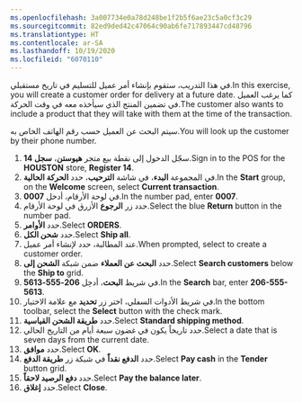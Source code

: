 ```yaml
---
ms.openlocfilehash: 3a007734e0a78d248be1f2b5f6ae23c5a0cf3c29
ms.sourcegitcommit: 82ed9ded42c47064c90ab6fe717893447cd48796
ms.translationtype: HT
ms.contentlocale: ar-SA
ms.lasthandoff: 10/19/2020
ms.locfileid: "6070110"
---
```

<span data-ttu-id="fff2d-101">في هذا التدريب، ستقوم بإنشاء أمر عميل للتسليم في تاريخ مستقبلي.</span><span class="sxs-lookup"><span data-stu-id="fff2d-101">In this exercise, you will create a customer order for delivery at a future date.</span></span> <span data-ttu-id="fff2d-102">كما يرغب العميل في تضمين المنتج الذي سيأخذه معه في وقت الحركة.</span><span class="sxs-lookup"><span data-stu-id="fff2d-102">The customer also wants to include a product that they will take with them at the time of the transaction.</span></span>

<span data-ttu-id="fff2d-103">سيتم البحث عن العميل حسب رقم الهاتف الخاص به.</span><span class="sxs-lookup"><span data-stu-id="fff2d-103">You will look up the customer by their phone number.</span></span> 

1.  <span data-ttu-id="fff2d-104">سجّل الدخول إلى نقطة بيع متجر **هيوستن**، **سجل 14**.</span><span class="sxs-lookup"><span data-stu-id="fff2d-104">Sign in to the POS for the **HOUSTON** store, **Register 14**.</span></span>
2.  <span data-ttu-id="fff2d-105">في المجموعة **البدء**، في شاشة **الترحيب**، حدد **الحركة الحالية**.</span><span class="sxs-lookup"><span data-stu-id="fff2d-105">In the **Start** group, on the **Welcome** screen, select **Current transaction**.</span></span>
3.  <span data-ttu-id="fff2d-106">في لوحة الأرقام، أدخل **0007**.</span><span class="sxs-lookup"><span data-stu-id="fff2d-106">In the number pad, enter **0007**.</span></span>
4.  <span data-ttu-id="fff2d-107">حدد زر **الرجوع** الأزرق في لوحة الأرقام.</span><span class="sxs-lookup"><span data-stu-id="fff2d-107">Select the blue **Return** button in the number pad.</span></span>
5.  <span data-ttu-id="fff2d-108">حدد **الأوامر**.</span><span class="sxs-lookup"><span data-stu-id="fff2d-108">Select **ORDERS**.</span></span>
6.  <span data-ttu-id="fff2d-109">حدد **شحن الكل**.</span><span class="sxs-lookup"><span data-stu-id="fff2d-109">Select **Ship all**.</span></span>
7.  <span data-ttu-id="fff2d-110">عند المطالبة، حدد لإنشاء أمر عميل.</span><span class="sxs-lookup"><span data-stu-id="fff2d-110">When prompted, select to create a customer order.</span></span>
8.  <span data-ttu-id="fff2d-111">حدد **البحث عن العملاء** ضمن شبكة **الشحن إلى**.</span><span class="sxs-lookup"><span data-stu-id="fff2d-111">Select **Search customers** below the **Ship to** grid.</span></span> 
9.  <span data-ttu-id="fff2d-112">في شريط **البحث**، أدخِل **206-555-5613**.</span><span class="sxs-lookup"><span data-stu-id="fff2d-112">In the **Search** bar, enter **206-555-5613**.</span></span>
10. <span data-ttu-id="fff2d-113">في شريط الأدوات السفلي، اختر زر **تحديد** مع علامة الاختيار.</span><span class="sxs-lookup"><span data-stu-id="fff2d-113">In the bottom toolbar, select the **Select** button with the check mark.</span></span>
11. <span data-ttu-id="fff2d-114">حدد **طريقة الشحن القياسية**.</span><span class="sxs-lookup"><span data-stu-id="fff2d-114">Select **Standard shipping method**.</span></span>
12. <span data-ttu-id="fff2d-115">حدد تاريخاً يكون في غضون سبعة أيام من التاريخ الحالي.</span><span class="sxs-lookup"><span data-stu-id="fff2d-115">Select a date that is seven days from the current date.</span></span>
13. <span data-ttu-id="fff2d-116">حدد **موافق**.</span><span class="sxs-lookup"><span data-stu-id="fff2d-116">Select **OK**.</span></span>
14. <span data-ttu-id="fff2d-117">حدد **الدفع نقداً** في شبكة زر **طريقة الدفع**.</span><span class="sxs-lookup"><span data-stu-id="fff2d-117">Select **Pay cash** in the **Tender** button grid.</span></span> 
15. <span data-ttu-id="fff2d-118">حدد **دفع الرصيد لاحقاً**.</span><span class="sxs-lookup"><span data-stu-id="fff2d-118">Select **Pay the balance later**.</span></span>
16. <span data-ttu-id="fff2d-119">حدد **إغلاق**.</span><span class="sxs-lookup"><span data-stu-id="fff2d-119">Select **Close**.</span></span>
